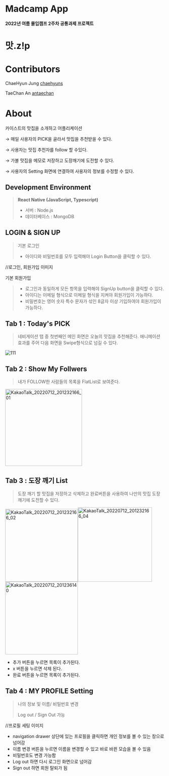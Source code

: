 # Madcamp App
**2022년 여름 몰입캠프 2주차 공통과제 프로젝트**





# 맛.z!p

# Contributors
ChaeHyun Jung
[chaehyuns][chaehyuns link]

[chaehyuns link]: https://github.com/chaehyuns

TaeChan An
[antaechan][antaechan link]

[antaechan link]: https://github.com/antaechan

# About
 카이스트의 맛집을 소개하고 어플리케이션

 → 매일 사용자의 PICK을 골라서 맛집을 추천받을 수 있다.
 
 → 사용자는 맛집 추천자를 follow 할 수있다.
 
 → 가볼 맛집을 메모로 저장하고 도장깨기에 도전할 수 있다.
 
 → 사용자의 Setting 화면에 연결하여 사용자의 정보를 수정할 수 있다.
 
 
 

## Development Environment

> **React Native (JavaScript, Typescript)**
>
>  * 서버 : Node.js
>  * 데이터베이스 : MongoDB
>  

## LOGIN & SIGN UP 

> 기본 로그인
> * 아이디와 비밀번호를 모두 입력해야 Login Button을 클릭할 수 있다.


//로그인, 회원가입 이미지

기본 회원가입
>* 로그인과 동일하게 모든 항목을 입력해야 SignUp button을 클릭할 수 있다.
>* 아이디는 이메일 형식으로 이메일 형식을 지켜야 회원가입이 가능하다.
>* 비밀번호는 영어 숫자 특수 문자가 섞인 8글자 이상 기입하여야 회원가입이 가능하다.
>




## Tab 1 : Today's PICK

> 네비게이션 탭 중 첫번째인 메인 화면은 오늘의 맛집을 추천해준다.
> 애니메이션 효과를 주어 다음 화면을 Swipe형식으로 넘길 수 있다.
> 

![111](https://user-images.githubusercontent.com/80222352/178474791-3b8b17b4-ad94-4239-b77f-fa333639080c.gif)



## Tab 2 : Show My Follwers  

 
> 내가 FOLLOW한 사람들의 목록을 FlatList로 보여준다.

<img width="243" alt="KakaoTalk_20220712_201232166_01" src="https://user-images.githubusercontent.com/80222352/178477409-57ec2ab7-8904-42f5-93c2-3d0caaba6833.png">



## Tab 3 : 도장 깨기 List  

> 도장 깨기 할 맛집을 저장하고 삭제하고 완료버튼을 사용하여 나만의 맛집 도장 깨기에 도전할 수 있다. 

<img width="230" alt="KakaoTalk_20220712_201232166_02" src="https://user-images.githubusercontent.com/80222352/178477411-b44bf56e-c4bb-48a2-8bbe-74ce973645f8.png"><img width="235" alt="KakaoTalk_20220712_201232166_04" src="https://user-images.githubusercontent.com/80222352/178477416-175348f9-ef54-41f3-be54-5850a0378902.png"><img width="230" alt="KakaoTalk_20220712_201236140" src="https://user-images.githubusercontent.com/80222352/178477421-2d8e17f0-5324-481d-a6ba-36df9598165a.png">

- 추가 버튼을 누르면 목록이 추가된다.
- x 버튼을 누르면 삭제 된다.
- 완료 버튼을 누르면 목록이 추가된다.



## Tab 4 : MY PROFILE Setting

> 나의 정보 및 이름/ 비밀번호 변경 
> 
> Log out / Sign Out 가능  

//프로필 세팅 이미지

- navigation drawer 상단에 있는 프로필을 클릭하면 개인 정보를 볼 수 있는 창으로 넘어감
- 이름 변경 버튼을 누르면 이름을 변경할 수 있고 바로 바뀐 모습을 볼 수 있음
- 비밀번호도 변경 가능함 
- Log out 하면 다시 로그인 화면으로 넘어감
- Sign out 하면 회원 탈퇴가 됨


